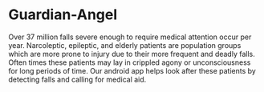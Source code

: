 # Guardian-Angel

Over 37 million falls severe enough to require medical attention occur per year. Narcoleptic, epileptic, and elderly patients are population groups which are more prone to injury due to their more frequent and deadly falls. Often times these patients may lay in crippled agony or unconsciousness for long periods of time. Our android app helps look after these patients by detecting falls and calling for medical aid.
